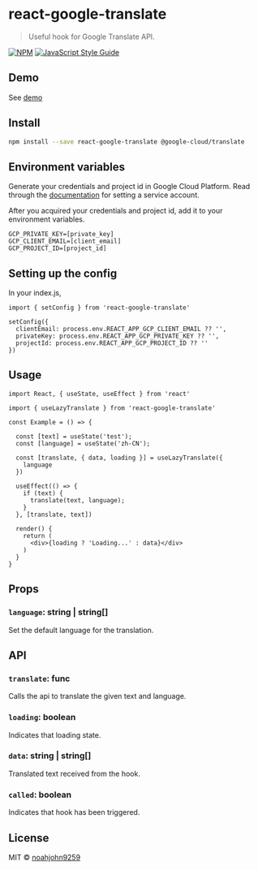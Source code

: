 # react-google-translate

> Useful hook for Google Translate API.

[![NPM](https://img.shields.io/npm/v/react-google-translate.svg)](https://www.npmjs.com/package/react-google-translate) [![JavaScript Style Guide](https://img.shields.io/badge/code_style-standard-brightgreen.svg)](https://standardjs.com)

## Demo

See [demo](https://react-google-translate.vercel.app/)

## Install

```bash
npm install --save react-google-translate @google-cloud/translate
```

## Environment variables

Generate your credentials and project id in Google Cloud Platform. Read through the [documentation](https://cloud.google.com/iam/docs/creating-managing-service-accounts) for setting a service account.

After you acquired your credentials and project id, add it to your environment variables.

```
GCP_PRIVATE_KEY=[private_key]
GCP_CLIENT_EMAIL=[client_email]
GCP_PROJECT_ID=[project_id]
```

## Setting up the config

In your index.js,

```tsx
import { setConfig } from 'react-google-translate'

setConfig({
  clientEmail: process.env.REACT_APP_GCP_CLIENT_EMAIL ?? '',
  privateKey: process.env.REACT_APP_GCP_PRIVATE_KEY ?? '',
  projectId: process.env.REACT_APP_GCP_PROJECT_ID ?? ''
})
```

## Usage

```tsx
import React, { useState, useEffect } from 'react'

import { useLazyTranslate } from 'react-google-translate'

const Example = () => {

  const [text] = useState('test');
  const [language] = useState('zh-CN');

  const [translate, { data, loading }] = useLazyTranslate({
    language
  })

  useEffect(() => {
    if (text) {
      translate(text, language);
    }
  }, [translate, text])

  render() {
    return (
      <div>{loading ? 'Loading...' : data}</div>
    )
  }
}
```

## Props

### `language`: string | string[]

Set the default language for the translation.

## API

### `translate`: func

Calls the api to translate the given text and language.

### `loading`: boolean

Indicates that loading state.

### `data`: string | string[]

Translated text received from the hook.

### `called`: boolean

Indicates that hook has been triggered.

## License

MIT © [noahjohn9259](https://github.com/noahjohn9259)
